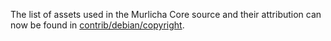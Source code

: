 The list of assets used in the Murlicha Core source and their attribution can now be found in [contrib/debian/copyright](../contrib/debian/copyright).
